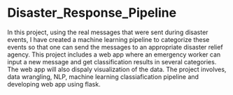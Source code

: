 # Disaster_Response_Pipeline
In this project, using the real messages that were sent during disaster events, I have created a machine learning pipeline to categorize these events so that one can send the messages to an appropriate disaster relief agency. This project includes a web app where an emergency worker can input a new message and get classification results in several categories. The web app will also dispaly visualization of the data. The project involves, data wrangling, NLP, machine learning classiafication pipeline and developing web app using flask.
